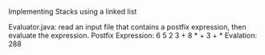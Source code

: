 Implementing Stacks using a linked list

Evaluator.java: read an input file that contains a postfix expression, then evaluate the expression.
Postfix Expression: 6 5 2 3 + 8 * + 3 + *
Evalation: 288
